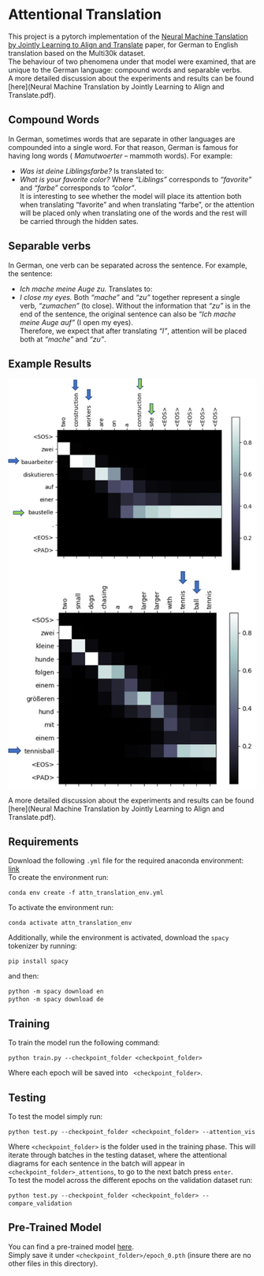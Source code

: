 # Attentional Translation
This project is a pytorch implementation of the [Neural Machine Tanslation by Jointly Learning to Align and Translate](https://arxiv.org/abs/1409.0473) paper, for German to English translation based on the Multi30k dataset. <br>
The behaviour of two phenomena under that model were examined, that are unique to the German language: compound words and separable verbs. <br>
A more detailed discussion about the experiments and results can be found [here](Neural Machine Translation by Jointly Learning to Align and Translate.pdf). 

## Compound Words
In German, sometimes words that are separate in other languages are compounded into a single word. For that reason, German is famous for having long words (<i> Mamutwoerter </i> – mammoth words).
For example:
-	<i> Was ist deine Liblingsfarbe? </i>
Is translated to:
-	<i> What is your favorite color? </i>
Where <i>“Liblings”</i> corresponds to <i>“favorite”</i> and <i>“farbe”</i> corresponds to <i>“color”</i>. <br>
It is interesting to see whether the model will place its attention both when translating “favorite” and when translating “farbe”, or the attention will be placed only when translating one of the words and the rest will be carried through the hidden sates.

## Separable verbs
In German, one verb can be separated across the sentence. For example, the sentence:
-	<i> Ich mache meine Auge zu. </i>
Translates to:
-	<i>I close my eyes.</i>
Both <i>“mache”</i> and <i>“zu”</i> together represent a single verb, <i>“zumachen”</i> (to close). Without the information that <i>“zu”</i> is in the end of the sentence, the original sentence can also be <i>“Ich mache meine Auge auf”</i> (I open my eyes). <br>
Therefore, we expect that after translating <i>“I”</i>, attention will be placed both at <i>“mache”</i> and <i>“zu”</i>. 

## Example Results

<img src='examples/example_0.png' align="center">
<img src='examples/example_1.png' align="center">

A more detailed discussion about the experiments and results can be found [here](Neural Machine Translation by Jointly Learning to Align and Translate.pdf). 

## Requirements
Download the following ```.yml``` file for the required anaconda environment: [link](https://drive.google.com/file/d/1DQL8cr8L7LDoAeVV3_22i3xvWn3S4chs/view?usp=sharing)
<br>
To create the environment run:
```
conda env create -f attn_translation_env.yml
```
To activate the environment run:
```
conda activate attn_translation_env
```

Additionally, while the environment is activated, download the ```spacy``` tokenizer by running:
```
pip install spacy
```
and then:
```
python -m spacy download en
python -m spacy download de
```

## Training
To train the model run the following command:
```
python train.py --checkpoint_folder <checkpoint_folder>
```
Where each epoch will be saved into ``` <checkpoint_folder>```.

## Testing
To test the model simply run:
```
python test.py --checkpoint_folder <checkpoint_folder> --attention_vis
```
Where ```<checkpoint_folder>``` is the folder used in the training phase.
This will iterate through batches in the testing dataset, where the attentional diagrams for each sentence in the batch will appear in  ```<checkpoint_folder>_attentions```, to go to the next batch press ```enter```.
<br>
To test the model across the different epochs on the validation dataset run:
```
python test.py --checkpoint_folder <checkpoint_folder> --compare_validation
```

## Pre-Trained Model
You can find a pre-trained model [here](https://drive.google.com/file/d/1jQbOz1J0WomIHeFAEoMGUY69edSAzlhi/view?usp=sharing). <br>
Simply save it under ```<checkpoint_folder>/epoch_0.pth``` (insure there are no other files in this directory).
